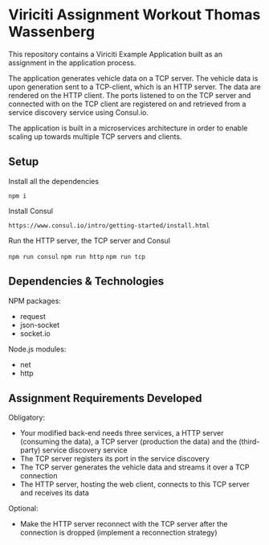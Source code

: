 # Viriciti Assignment Workout Thomas Wassenberg

This repository contains a Viriciti Example Application built as an assignment in the application process. 

The application generates vehicle data on a TCP server. The vehicle data is upon generation sent to a TCP-client, which is an HTTP server. The data are rendered on the HTTP client. The ports listened to on the TCP server and connected with on the TCP client are registered on and retrieved from a service discovery service using Consul.io. 

The application is built in a microservices architecture in order to enable scaling up towards multiple TCP servers and clients.

## Setup

Install all the dependencies

`npm i`

Install Consul

`https://www.consul.io/intro/getting-started/install.html`

Run the HTTP server, the TCP server and Consul

`npm run consul`
`npm run http` 
`npm run tcp`

## Dependencies & Technologies

NPM packages:
* request
* json-socket
* socket.io

Node.js modules:
* net
* http 

## Assignment Requirements Developed

Obligatory:
* Your modified back-end needs three services, a HTTP server (consuming the data), a TCP server (production the data) and the (third-party) service discovery service
* The TCP server registers its port in the service discovery
* The TCP server generates the vehicle data and streams it over a TCP connection
* The HTTP server, hosting the web client, connects to this TCP server and receives its data

Optional:
* Make the HTTP server reconnect with the TCP server after the connection is dropped (implement a reconnection strategy)
